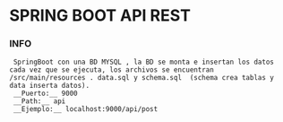 # SPRING BOOT API REST


### **INFO**
  
     SpringBoot con una BD MYSQL , la BD se monta e insertan los datos cada vez que se ejecuta, los archivos se encuentran /src/main/resources . data.sql y schema.sql  (schema crea tablas y data inserta datos).
     __Puerto:__ 9000
     __Path:__ api
     __Ejemplo:__ localhost:9000/api/post
